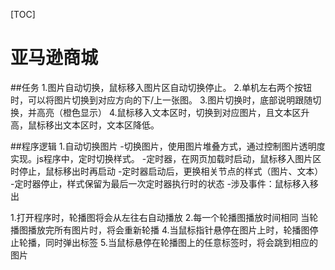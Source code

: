 [TOC]
# 亚马逊商城
##任务
1.图片自动切换，鼠标移入图片区自动切换停止。
2.单机左右两个按钮时，可以将图片切换到对应方向的下/上一张图。
3.图片切换时，底部说明跟随切换，并高亮（橙色显示）
4.鼠标移入文本区时，切换到对应图片，且文本区升高，鼠标移出文本区时，文本区降低。

##程序逻辑
1.自动切换图片
-切换图片，使用图片堆叠方式，通过控制图片透明度实现。js程序中，定时切换样式。
-定时器，在网页加载时启动，鼠标移入图片区时停止，鼠标移出时再启动
-定时器启动后，更换相关节点的样式（图片、文本）
-定时器停止，样式保留为最后一次定时器执行时的状态
-涉及事件：鼠标移入移出








1.打开程序时，轮播图将会从左往右自动播放
2.每一个轮播图播放时间相同
当轮播图播放完所有图片时，将会重新轮播
4.当鼠标指针悬停在图片上时，轮播图停止轮播，同时弹出标签
5.当鼠标悬停在轮播图上的任意标签时，将会跳到相应的图片
